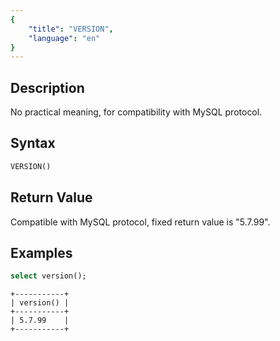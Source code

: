 ```yaml
---
{
    "title": "VERSION",
    "language": "en"
}
---
```


## Description

No practical meaning, for compatibility with MySQL protocol.

## Syntax

```sql
VERSION()
```

## Return Value

Compatible with MySQL protocol, fixed return value is "5.7.99".

## Examples

```sql
select version();
```

```text
+-----------+
| version() |
+-----------+
| 5.7.99    |
+-----------+
```

